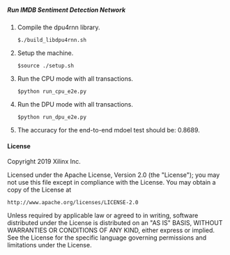 ##### Run IMDB Sentiment Detection Network

1. Compile the dpu4rnn library.
    ```    
    $./build_libdpu4rnn.sh
    ```
2. Setup the machine.
    ```
    $source ./setup.sh
    ```
3. Run the CPU mode with all transactions.
    ```
    $python run_cpu_e2e.py
    ```
4. Run the DPU mode with all transactions.
    ```
    $python run_dpu_e2e.py 
    ```
5. The accuracy for the end-to-end mdoel test should be:
    0.8689.

#### License
Copyright 2019 Xilinx Inc.

Licensed under the Apache License, Version 2.0 (the "License");
you may not use this file except in compliance with the License.
You may obtain a copy of the License at

    http://www.apache.org/licenses/LICENSE-2.0

Unless required by applicable law or agreed to in writing, software
distributed under the License is distributed on an "AS IS" BASIS,
WITHOUT WARRANTIES OR CONDITIONS OF ANY KIND, either express or implied.
See the License for the specific language governing permissions and
limitations under the License.


